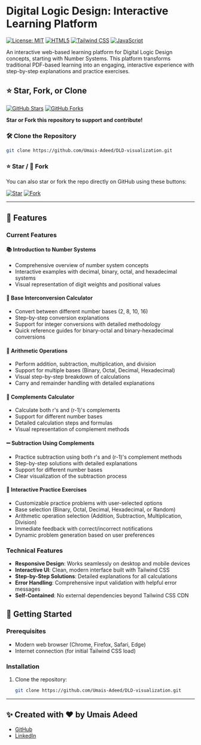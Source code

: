# Digital Logic Design: Interactive Learning Platform

[![License: MIT](https://img.shields.io/badge/License-MIT-yellow.svg)](https://opensource.org/licenses/MIT)
[![HTML5](https://img.shields.io/badge/HTML5-E34F26?style=flat&logo=html5&logoColor=white)](https://developer.mozilla.org/en-US/docs/Glossary/HTML5)
[![Tailwind CSS](https://img.shields.io/badge/Tailwind%20CSS-38B2AC?style=flat&logo=tailwind-css&logoColor=white)](https://tailwindcss.com/)
[![JavaScript](https://img.shields.io/badge/JavaScript-F7DF1E?style=flat&logo=javascript&logoColor=black)](https://developer.mozilla.org/en-US/docs/Web/JavaScript)

An interactive web-based learning platform for Digital Logic Design concepts, starting with Number Systems. This platform transforms traditional PDF-based learning into an engaging, interactive experience with step-by-step explanations and practice exercises.

## ⭐ Star, Fork, or Clone

[![GitHub Stars](https://img.shields.io/github/stars/Umais-Adeed/DLD-visualization?style=social)](https://github.com/Umais-Adeed/DLD-visualization/stargazers)
[![GitHub Forks](https://img.shields.io/github/forks/Umais-Adeed/DLD-visualization?style=social)](https://github.com/Umais-Adeed/DLD-visualization/network/members)

**Star or Fork this repository to support and contribute!**

### 🛠️ Clone the Repository

```bash
git clone https://github.com/Umais-Adeed/DLD-visualization.git
```

### ⭐ Star / 🍴 Fork

You can also star or fork the repo directly on GitHub using these buttons:

[![Star](https://img.shields.io/badge/Star-Repository-blue?logo=github)](https://github.com/Umais-Adeed/DLD-visualization)
[![Fork](https://img.shields.io/badge/Fork-Repository-blue?logo=github)](https://github.com/Umais-Adeed/DLD-visualization/fork)

---

## 🌟 Features

### Current Features

#### 📚 Introduction to Number Systems
- Comprehensive overview of number system concepts
- Interactive examples with decimal, binary, octal, and hexadecimal systems
- Visual representation of digit weights and positional values

#### 🔢 Base Interconversion Calculator
- Convert between different number bases (2, 8, 10, 16)
- Step-by-step conversion explanations
- Support for integer conversions with detailed methodology
- Quick reference guides for binary-octal and binary-hexadecimal conversions

#### 🧮 Arithmetic Operations
- Perform addition, subtraction, multiplication, and division
- Support for multiple bases (Binary, Octal, Decimal, Hexadecimal)
- Visual step-by-step breakdown of calculations
- Carry and remainder handling with detailed explanations

#### 🔄 Complements Calculator
- Calculate both r's and (r-1)'s complements
- Support for different number bases
- Detailed calculation steps and formulas
- Visual representation of complement methods

#### ➖ Subtraction Using Complements
- Practice subtraction using both r's and (r-1)'s complement methods
- Step-by-step solutions with detailed explanations
- Support for different number bases
- Clear visualization of the subtraction process

#### 🎯 Interactive Practice Exercises
- Customizable practice problems with user-selected options
- Base selection (Binary, Octal, Decimal, Hexadecimal, or Random)
- Arithmetic operation selection (Addition, Subtraction, Multiplication, Division)
- Immediate feedback with correct/incorrect notifications
- Dynamic problem generation based on user preferences

### Technical Features
- **Responsive Design**: Works seamlessly on desktop and mobile devices
- **Interactive UI**: Clean, modern interface built with Tailwind CSS
- **Step-by-Step Solutions**: Detailed explanations for all calculations
- **Error Handling**: Comprehensive input validation with helpful error messages
- **Self-Contained**: No external dependencies beyond Tailwind CSS CDN

## 🚀 Getting Started

### Prerequisites
- Modern web browser (Chrome, Firefox, Safari, Edge)
- Internet connection (for initial Tailwind CSS load)

### Installation
1. Clone the repository:
   ```bash
   git clone https://github.com/Umais-Adeed/DLD-visualization.git
   ```

---

## ✨ Created with ❤️ by Umais Adeed

- [GitHub](https://github.com/Umais-Adeed)
- [LinkedIn](https://www.linkedin.com/in/umais-adeed-34b46435a/)
